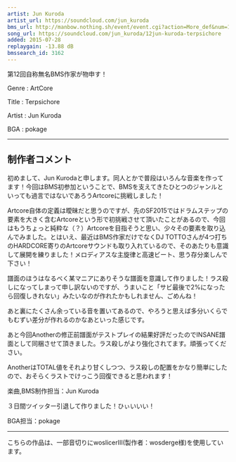 ```yaml
---
artist: Jun Kuroda
artist_url: https://soundcloud.com/jun_kuroda
bms_url: http://manbow.nothing.sh/event/event.cgi?action=More_def&num=1&event=101
song_url: https://soundcloud.com/jun_kuroda/12jun-kuroda-terpsichore
added: 2015-07-28
replaygain: -13.88 dB
bmssearch_id: 3162
---
```


第12回自称無名BMS作家が物申す！

Genre : ArtCore

Title : Terpsichore

Artist : Jun Kuroda

BGA : pokage


----------------------------------------------

## 制作者コメント

初めまして、Jun Kurodaと申します。同人とかで普段はいろんな音楽を作ってます！今回はBMS初参加ということで、BMSを支えてきたひとつのジャンルといっても過言ではないであろうArtcoreに挑戦しました！

Artcore自体の定義は曖昧だと思うのですが、先のSF2015ではドラムステップの要素を大きく含むArtcoreという形で初挑戦させて頂いたことがあるので、今回はもうちょっと純粋な（？）Artcoreを目指そうと思い、少々その要素を取り込んでみました。とはいえ、最近はBMS作家だけでなくDJ TOTTOさんが4つ打ちのHARDCORE寄りのArtcoreサウンドも取り入れているので、そのあたりも意識して展開を練りました！メロディアスな主旋律と高速ビート、思う存分楽しんで下さい！

譜面のほうはなるべく某マニアにありそうな譜面を意識して作りました！ラス殺しになってしまって申し訳ないのですが、うまいこと「サビ最後で2%になったら回復しきれない」みたいなのが作れたかもしれません、ごめんね！

あと裏にたくさん余っている音を置いてあるので、やろうと思えば多分いくらでもむずい差分が作れるのかなあといった感じです。

あと今回Anotherの修正前譜面がテストプレイの結果好評だったのでINSANE譜面として同梱させて頂きました。ラス殺しがより強化されてます。頑張ってください。

AnotherはTOTAL値をそれより甘くしつつ、ラス殺しの配置をかなり簡単にしたので、おそらくラストでけっこう回復できると思われます！

楽曲,BMS制作担当：Jun Kuroda


３日間ツイッター引退して作りました！ひぃいいい！

BGA担当：pokage

----------------------------------------------

こちらの作品は、一部音切りにwoslicerIII(製作者：wosderge様)を使用しています。

